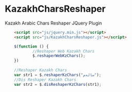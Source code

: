 # KazakhCharsReshaper
Kazakh Arabic Chars Reshaper JQuery Plugin
```html
    <script src="js/jquery.min.js"></script>
    <script src="js/KazakhCharsReshaper.js"></script>
```
```javascript    
    $(function () {
            //Reshaper Web Kazakh Chars
            $.reshaperWebKzChars();
    })
    
    //Reshaper Kazakh Chars
    var str1 = $.reshaperKzChars("سالەم");
    //Dis Reshaper Kazakh Chars
    var str2 = $.disReshaperKzChars(str1);
```
